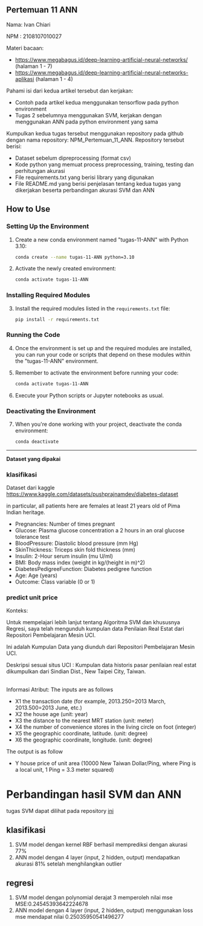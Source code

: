 ## Pertemuan 11 ANN
<p>Nama: Ivan Chiari</p>
<p>NPM : 2108107010027</p>


Materi bacaan: 
- https://www.megabagus.id/deep-learning-artificial-neural-networks/ (halaman 1 - 7)
- ⁠⁠https://www.megabagus.id/deep-learning-artificial-neural-networks-aplikasi (halaman 1 - 4)

Pahami isi dari kedua artikel tersebut dan kerjakan:
- Contoh pada artikel kedua menggunakan tensorflow pada python environment
- ⁠Tugas 2 sebelumnya menggunakan SVM, kerjakan dengan menggunakan ANN pada python environment yang sama

Kumpulkan kedua tugas tersebut menggunakan repository pada github dengan nama repository: NPM_Pertemuan_11_ANN. Repository tersebut berisi:
- Dataset sebelum dipreprocessing (format csv)
- ⁠Kode python yang memuat process preprocessing, training, testing dan perhitungan akurasi
- ⁠File requirements.txt yang berisi library yang digunakan
- ⁠File README.md yang berisi penjelasan tentang kedua tugas yang dikerjakan beserta perbandingan akurasi SVM dan ANN


## How to Use

### Setting Up the Environment

1. Create a new conda environment named "tugas-11-ANN" with Python 3.10:

    ```bash
    conda create --name tugas-11-ANN python=3.10
    ```

2. Activate the newly created environment:

    ```bash
    conda activate tugas-11-ANN
    ```

### Installing Required Modules

3. Install the required modules listed in the `requirements.txt` file:

    ```bash
    pip install -r requirements.txt
    ```

### Running the Code

4. Once the environment is set up and the required modules are installed, you can run your code or scripts that depend on these modules within the "tugas-11-ANN" environment.

5. Remember to activate the environment before running your code:

    ```bash
    conda activate tugas-11-ANN
    ```

6. Execute your Python scripts or Jupyter notebooks as usual.

### Deactivating the Environment

7. When you're done working with your project, deactivate the conda environment:

    ```bash
    conda deactivate
    ```

---

**Dataset yang dipakai**
### klasifikasi
Dataset dari kaggle https://www.kaggle.com/datasets/pushprajnamdev/diabetes-dataset

<p> in particular, all patients here are females at least 21 years old of Pima Indian heritage.</p>

* Pregnancies: Number of times pregnant
* Glucose: Plasma glucose concentration a 2 hours in an oral glucose tolerance test
* BloodPressure: Diastolic blood pressure (mm Hg)
* SkinThickness: Triceps skin fold thickness (mm)
* Insulin: 2-Hour serum insulin (mu U/ml)
* BMI: Body mass index (weight in kg/(height in m)^2)
* DiabetesPedigreeFunction: Diabetes pedigree function
* Age: Age (years)
* Outcome: Class variable (0 or 1)

### predict unit price
<p>Konteks:</p>
<p>Untuk mempelajari lebih lanjut tentang Algoritma SVM dan khususnya Regresi, saya telah mengunduh kumpulan data Penilaian Real Estat dari Repositori Pembelajaran Mesin UCI.</p>
<p>Ini adalah Kumpulan Data yang diunduh dari Repositori Pembelajaran Mesin UCI.<p>
<p>Deskripsi sesuai situs UCI : Kumpulan data historis pasar penilaian real estat dikumpulkan dari Sindian Dist., New Taipei City, Taiwan.<p>

<br>Informasi Atribut:
The inputs are as follows
* X1 the transaction date (for example, 2013.250=2013 March, 2013.500=2013 June, etc.)
* X2 the house age (unit: year)
* X3 the distance to the nearest MRT station (unit: meter)
* X4 the number of convenience stores in the living circle on foot (integer)
* X5 the geographic coordinate, latitude. (unit: degree)
* X6 the geographic coordinate, longitude. (unit: degree)

The output is as follow
* Y house price of unit area (10000 New Taiwan Dollar/Ping, where Ping is a local unit, 1 Ping = 3.3 meter squared)

# Perbandingan hasil SVM dan ANN
tugas SVM dapat dilihat pada repository <a href ="https://github.com/Ivan027void/Tugas-2-ML">ini</a>

## klasifikasi
 1. SVM
 model dengan kernel RBF berhasil memprediksi dengan akurasi 77%
 2. ANN
 model dengan 4 layer (input, 2 hidden, output) mendapatkan akurasi 81% setelah menghilangkan outlier

## regresi
 1. SVM
 model dengan polynomial derajat 3 memperoleh nilai mse MSE:0.24545393642224678
 2. ANN
 model dengan 4 layer (input, 2 hidden, output) menggunakan loss mse mendapat nilai 0.25035950541496277